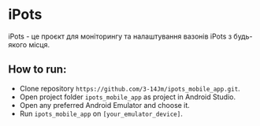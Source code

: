 # iPots
iPots - це проєкт для моніторингу та налаштування вазонів iPots з будь-якого місця.

## How to run:

- Clone repository `https://github.com/3-14Jm/ipots_mobile_app.git`.
- Open project folder `ipots_mobile_app` as project in Android Studio.
- Open any preferred Android Emulator and choose it.
- Run `ipots_mobile_app` on `[your_emulator_device]`.
